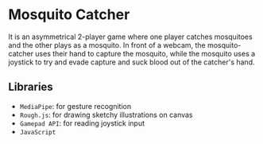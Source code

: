 # Mosquito Catcher

It is an asymmetrical 2-player game where one player catches mosquitoes and the other plays as a mosquito. In front of a webcam, the mosquito-catcher uses their hand to capture the mosquito, while the mosquito uses a joystick to try and evade capture and suck blood out of the catcher's hand. 

## Libraries

- `MediaPipe`: for gesture recognition
- `Rough.js`: for drawing sketchy illustrations on canvas
- `Gamepad API`: for reading joystick input
- `JavaScript`
